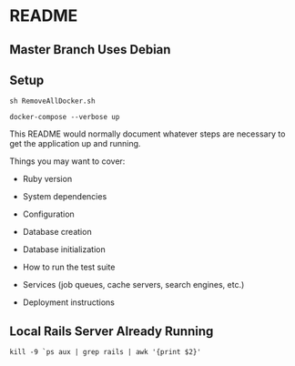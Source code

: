# README

## Master Branch Uses Debian

## Setup

```sh RemoveAllDocker.sh```

```docker-compose --verbose up```

This README would normally document whatever steps are necessary to get the
application up and running.

Things you may want to cover:

* Ruby version

* System dependencies

* Configuration

* Database creation

* Database initialization

* How to run the test suite

* Services (job queues, cache servers, search engines, etc.)

* Deployment instructions

## Local Rails Server Already Running

```kill -9 `ps aux | grep rails | awk '{print $2}'```

